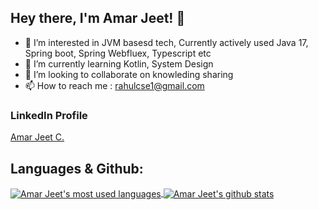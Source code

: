 ## Hey there, I'm Amar Jeet! 👋

- 👀 I’m interested in JVM basesd tech, Currently actively used Java 17, Spring boot, Spring Webfluex, Typescript etc
- 🌱 I’m currently learning Kotlin, System Design
- 💞️ I’m looking to collaborate on knowleding sharing 
- 📫 How to reach me : rahulcse1@gmail.com

### LinkedIn Profile ###
<div class="badge-base LI-profile-badge" data-locale="en_US" data-size="large" data-theme="light" data-type="VERTICAL" data-vanity="rahulcse1" data-version="v1"><a class="badge-base__link LI-simple-link" href="https://de.linkedin.com/in/rahulcse1?trk=profile-badge">Amar Jeet C.</a></div>


<!---
rahulcse1/rahulcse1 is a ✨ special ✨ repository because its `README.md` (this file) appears on your GitHub profile.
You can click the Preview link to take a look at your changes.
--->

 ## Languages & Github: ##

<a href="https://github.com/rahulcse1">
  <img align="center" src="https://github-readme-stats.vercel.app/api/top-langs/?username=rahulcse1&theme=light&count_private=true&layout=compact" alt="Amar Jeet's most used languages" />
</a>
<a href="https://github.com/rahulcse1">
 <img align="center" src="https://github-readme-stats.vercel.app/api?username=rahulcse1&show_icons=true&theme=light&line_height=27&include_all_commits=true&count_private=true&hide=issues,prs,contribs" alt="Amar Jeet's github stats"/>
</a>
